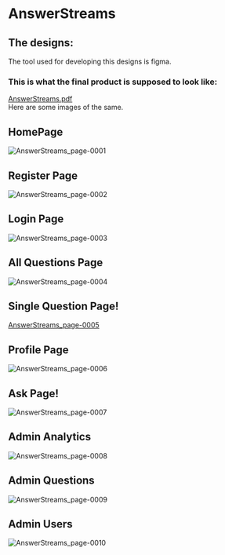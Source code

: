 # AnswerStreams

## The designs:
The tool used for developing this designs is figma.

### This is what the final product is supposed to look like:
[AnswerStreams.pdf](https://github.com/Iano-theDev/AnswerStreams/files/10902869/AnswerStreams.pdf)
<br>
Here are some images of the same.
## HomePage

![AnswerStreams_page-0001](https://user-images.githubusercontent.com/60983828/223235712-bc7b3711-4bdf-4013-93bb-6416d00fa2a5.jpg)

## Register Page
![AnswerStreams_page-0002](https://user-images.githubusercontent.com/60983828/223236745-a79ab859-17ad-43a8-9b62-d27041ccc49c.jpg)


## Login Page
![AnswerStreams_page-0003](https://user-images.githubusercontent.com/60983828/223236760-f5e8801a-a301-4389-94ee-404480c86336.jpg)


## All Questions Page
![AnswerStreams_page-0004](https://user-images.githubusercontent.com/60983828/223236779-ce2f1c51-3ede-407a-9fb3-4c9b148cf2e1.jpg)


## Single Question Page!
[AnswerStreams_page-0005](https://user-images.githubusercontent.com/60983828/223246788-015efa39-1c28-45cb-b32a-0e4559a8babd.jpg)


## Profile Page
![AnswerStreams_page-0006](https://user-images.githubusercontent.com/60983828/223236843-f3cae014-8b0e-46e5-8c67-012505add773.jpg)


## Ask Page!
![AnswerStreams_page-0007](https://user-images.githubusercontent.com/60983828/223246474-f27df8a1-6f0b-4bf7-85a6-d24efd67023e.jpg)


## Admin Analytics
![AnswerStreams_page-0008](https://user-images.githubusercontent.com/60983828/223365120-5f9aa47a-e56c-45aa-9dfe-27c1ec5f484e.jpg)


## Admin Questions
![AnswerStreams_page-0009](https://user-images.githubusercontent.com/60983828/223365264-856eb2e1-f05f-4e82-9bf0-091344ce91d5.jpg)


## Admin Users
![AnswerStreams_page-0010](https://user-images.githubusercontent.com/60983828/223365380-21144ec4-f943-4770-9c74-0a6f58687510.jpg)










